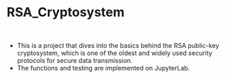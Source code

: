 # RSA_Cryptosystem

<br>

- This is a project that dives into the basics behind the RSA public-key cryptosystem, which is one of the oldest and widely used security protocols for secure data transmission.
- The functions and testing are implemented on JupyterLab. 
